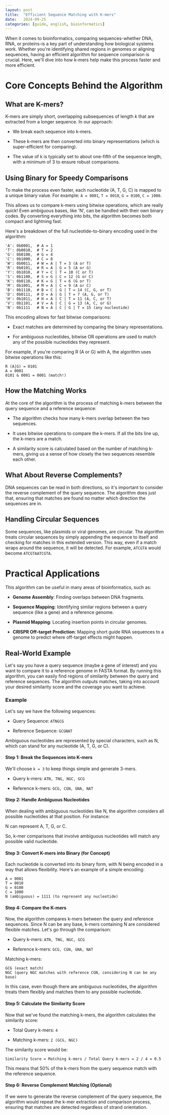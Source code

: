 ```yaml
---
layout: post
title:  "Efficient Sequence Matching with K-mers"
date:   2024-09-25
categories: [guide, english, bioinformatics]
---
```


When it comes to bioinformatics, comparing sequences-whether DNA, RNA, or proteins-is a key part of understanding how biological systems work. Whether you're identifying shared regions in genomes or aligning sequences, having an efficient algorithm for sequence comparison is crucial. Here, we'll dive into how k-mers help make this process faster and more efficient.

# Core Concepts Behind the Algorithm

## What are K-mers?

K-mers are simply short, overlapping subsequences of length _k_ that are extracted from a longer sequence. In our approach:

* We break each sequence into k-mers.

* These k-mers are then converted into binary representations (which is super-efficient for comparing).

* The value of k is typically set to about one-fifth of the sequence length, with a minimum of 3 to ensure robust comparisons.

## Using Binary for Speedy Comparisons

To make the process even faster, each nucleotide (A, T, G, C) is mapped to a unique binary value. For example: `A = 0001`, `T = 0010`, `G = 0100`, `C = 1000`.

This allows us to compare k-mers using bitwise operations, which are really quick! Even ambiguous bases, like 'N', can be handled with their own binary codes. By converting everything into bits, the algorithm becomes both compact and lightning fast.

Here's a breakdown of the full nucleotide-to-binary encoding used in the algorithm:

```
'A': 0b0001,  # A = 1
'T': 0b0010,  # T = 2
'G': 0b0100,  # G = 4
'C': 0b1000,  # C = 8
'W': 0b0011,  # W = A | T = 3 (A or T)
'R': 0b0101,  # R = A | G = 5 (A or G)
'Y': 0b1010,  # Y = C | T = 10 (C or T)
'S': 0b1100,  # S = G | C = 12 (G or C)
'K': 0b0110,  # K = G | T = 6 (G or T)
'M': 0b1001,  # M = A | C = 9 (A or C)
'B': 0b1110,  # B = C | G | T = 14 (C, G, or T)
'D': 0b0111,  # D = A | G | T = 7 (A, G, or T)
'H': 0b1011,  # H = A | C | T = 11 (A, C, or T)
'V': 0b1101,  # V = A | C | G = 13 (A, C, or G)
'N': 0b1111   # N = A | C | G | T = 15 (any nucleotide)
```

This encoding allows for fast bitwise comparisons:

* Exact matches are determined by comparing the binary representations.

* For ambiguous nucleotides, bitwise OR operations are used to match any of the possible nucleotides they represent.

For example, if you're comparing R (A or G) with A, the algorithm uses bitwise operations like this:

```
R (A|G) = 0101
A = 0001
0101 & 0001 = 0001 (match!)
```

## How the Matching Works

At the core of the algorithm is the process of matching k-mers between the query sequence and a reference sequence:

* The algorithm checks how many k-mers overlap between the two sequences.

* It uses bitwise operations to compare the k-mers. If all the bits line up, the k-mers are a match.

* A similarity score is calculated based on the number of matching k-mers, giving us a sense of how closely the two sequences resemble each other.

## What About Reverse Complements?

DNA sequences can be read in both directions, so it's important to consider the reverse complement of the query sequence. The algorithm does just that, ensuring that matches are found no matter which direction the sequences are in.

## Handling Circular Sequences

Some sequences, like plasmids or viral genomes, are circular. The algorithm treats circular sequences by simply appending the sequence to itself and checking for matches in this extended version. This way, even if a match wraps around the sequence, it will be detected. For example, `ATCGTA` would become `ATCGTAATCGTA`.

# Practical Applications

This algorithm can be useful in many areas of bioinformatics, such as:

* **Genome Assembly**: Finding overlaps between DNA fragments.

* **Sequence Mapping**: Identifying similar regions between a query sequence (like a gene) and a reference genome.

* **Plasmid Mapping**: Locating insertion points in circular genomes.

* **CRISPR Off-target Prediction**: Mapping short guide RNA sequences to a genome to predict where off-target effects might happen.

## Real-World Example

Let's say you have a query sequence (maybe a gene of interest) and you want to compare it to a reference genome in FASTA format. By running this algorithm, you can easily find regions of similarity between the query and reference sequences. The algorithm outputs matches, taking into account your desired similarity score and the coverage you want to achieve.

### Example

Let's say we have the following sequences:

* Query Sequence: `ATNGCG`

* Reference Sequence: `GCGNAT`

Ambiguous nucleotides are represented by special characters, such as N, which can stand for any nucleotide (A, T, G, or C).

#### Step 1: Break the Sequences into K-mers

We'll choose `k = 3` to keep things simple and generate 3-mers.

* Query k-mers: `ATN, TNG, NGC, GCG`

* Reference k-mers: `GCG, CGN, GNA, NAT`

#### Step 2: Handle Ambiguous Nucleotides

When dealing with ambiguous nucleotides like N, the algorithm considers all possible nucleotides at that position. For instance:

N can represent A, T, G, or C.

So, k-mer comparisons that involve ambiguous nucleotides will match any possible valid nucleotide.

#### Step 3: Convert K-mers into Binary (for Concept)

Each nucleotide is converted into its binary form, with N being encoded in a way that allows flexibility. Here's an example of a simple encoding:

```
A = 0001
T = 0010
G = 0100
C = 1000
N (ambiguous) = 1111 (to represent any nucleotide)
```

#### Step 4: Compare the K-mers

Now, the algorithm compares k-mers between the query and reference sequences. Since N can be any base, k-mers containing N are considered flexible matches. Let's go through the comparison:

* Query k-mers: `ATN, TNG, NGC, GCG`

* Reference k-mers: `GCG, CGN, GNA, NAT`

Matching k-mers:

```
GCG (exact match)
NGC (query NGC matches with reference CGN, considering N can be any base)
```

In this case, even though there are ambiguous nucleotides, the algorithm treats them flexibly and matches them to any possible nucleotide.

#### Step 5: Calculate the Similarity Score

Now that we've found the matching k-mers, the algorithm calculates the similarity score:

* Total Query k-mers: `4`

* Matching k-mers: `2 (GCG, NGC)`

The similarity score would be:

```
Similarity Score = Matching k-mers / Total Query k-mers = 2 / 4 = 0.5
```

This means that 50% of the k-mers from the query sequence match with the reference sequence.

#### Step 6: Reverse Complement Matching (Optional)

If we were to generate the reverse complement of the query sequence, the algorithm would repeat the k-mer extraction and comparison process, ensuring that matches are detected regardless of strand orientation.
